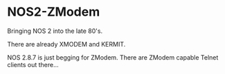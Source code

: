 # NOS2-ZModem
Bringing NOS 2 into the late 80's.

There are already XMODEM and KERMIT.

NOS 2.8.7 is just begging for ZModem.  There are ZModem capable Telnet clients out there...
